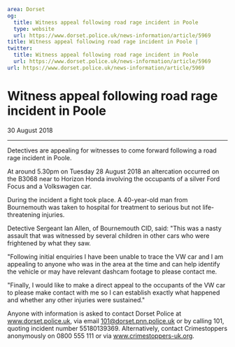 ```yaml
area: Dorset
og:
  title: Witness appeal following road rage incident in Poole
  type: website
  url: https://www.dorset.police.uk/news-information/article/5969
title: Witness appeal following road rage incident in Poole |
twitter:
  title: Witness appeal following road rage incident in Poole
  url: https://www.dorset.police.uk/news-information/article/5969
url: https://www.dorset.police.uk/news-information/article/5969
```

# Witness appeal following road rage incident in Poole

30 August 2018

* * *

Detectives are appealing for witnesses to come forward following a road rage incident in Poole.

At around 5.30pm on Tuesday 28 August 2018 an altercation occurred on the B3068 near to Horizon Honda involving the occupants of a silver Ford Focus and a Volkswagen car.

During the incident a fight took place. A 40-year-old man from Bournemouth was taken to hospital for treatment to serious but not life-threatening injuries.

Detective Sergeant Ian Allen, of Bournemouth CID, said: "This was a nasty assault that was witnessed by several children in other cars who were frightened by what they saw.

"Following initial enquiries I have been unable to trace the VW car and I am appealing to anyone who was in the area at the time and can help identify the vehicle or may have relevant dashcam footage to please contact me.

"Finally, I would like to make a direct appeal to the occupants of the VW car to please make contact with me so I can establish exactly what happened and whether any other injuries were sustained."

Anyone with information is asked to contact Dorset Police at www.dorset.police.uk, via email 101@dorset.pnn.police.uk or by calling 101, quoting incident number 55180139369. Alternatively, contact Crimestoppers anonymously on 0800 555 111 or via www.crimestoppers-uk.org.
